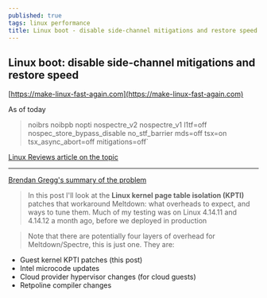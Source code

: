 ```yaml
---
published: true
tags: linux performance
title: Linux boot - disable side-channel mitigations and restore speed
---
```

## Linux boot: disable side-channel mitigations and restore speed
[https://make-linux-fast-again.com](https://make-linux-fast-again.com)

As of today

> noibrs noibpb nopti nospectre_v2 nospectre_v1 l1tf=off nospec_store_bypass_disable no_stf_barrier mds=off tsx=on tsx_async_abort=off mitigations=off`

[Linux Reviews article on the topic](https://linuxreviews.org/HOWTO_make_Linux_run_blazing_fast_(again)_on_Intel_CPUs)

---

[Brendan Gregg's summary of the problem](http://www.brendangregg.com/blog/2018-02-09/kpti-kaiser-meltdown-performance.html)

> In this post I'll look at the **Linux kernel page table isolation (KPTI)** patches that workaround Meltdown: what overheads to expect, and ways to tune them. Much of my testing was on Linux 4.14.11 and 4.14.12 a month ago, before we deployed in production  

> Note that there are potentially four layers of overhead for Meltdown/Spectre, this is just one. They are:
- Guest kernel KPTI patches (this post)
- Intel microcode updates
- Cloud provider hypervisor changes (for cloud guests)
- Retpoline compiler changes
